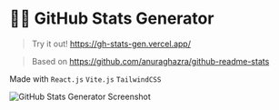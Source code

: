 # 👨‍💻 GitHub Stats Generator
> Try it out! https://gh-stats-gen.vercel.app/

> Based on https://github.com/anuraghazra/github-readme-stats

Made with `React.js` `Vite.js` `TailwindCSS`

![GitHub Stats Generator Screenshot](https://user-images.githubusercontent.com/69457996/130179918-cb232cc4-8e6d-4bd4-a259-cbc4231067c6.png)
